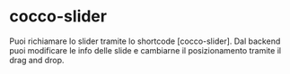 # cocco-slider

Puoi richiamare lo slider tramite lo shortcode [cocco-slider].
Dal backend puoi modificare le info delle slide e cambiarne il posizionamento tramite il drag and drop.

